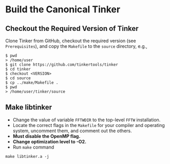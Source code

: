 # Build the Canonical Tinker


## Checkout the Required Version of Tinker
Clone Tinker from GitHub, checkout the required version (see `Prerequisites`),
and copy the `Makefile` to the `source` directory, e.g.,
```
$ pwd
> /home/user
$ git clone https://github.com/tinkertools/tinker
$ cd tinker
$ checkout <VERSION>
$ cd source
$ cp ../make/Makefile .
$ pwd
> /home/user/tinker/source
```


## Make libtinker
   - Change the value of variable `FFTWDIR` to the top-level `FFTW` installation.
   - Locate the correct flags in the `Makefile` for your compiler and operating system,
     uncomment them, and comment out the others.
   - **Must disable the OpenMP flag.**
   - **Change optimization level to -O2.**
   - Run `make` command
```
make libtinker.a -j
```
